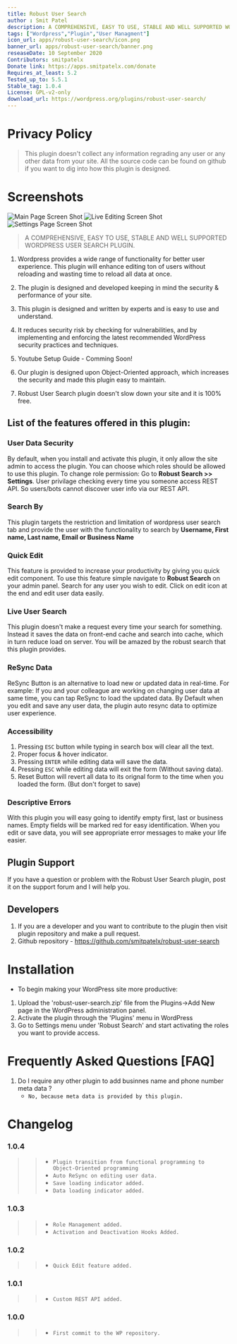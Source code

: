 ```yaml
---
title: Robust User Search
author : Smit Patel
description: A COMPREHENSIVE, EASY TO USE, STABLE AND WELL SUPPORTED WORDPRESS USER SEARCH PLUGIN.
tags: ["Wordpress","Plugin","User Managment"]
icon_url: apps/robust-user-search/icon.png
banner_url: apps/robust-user-search/banner.png
reseaseDate: 10 September 2020
Contributors: smitpatelx
Donate link: https://apps.smitpatelx.com/donate
Requires_at_least: 5.2
Tested_up_to: 5.5.1
Stable_tag: 1.0.4
License: GPL-v2-only
download_url: https://wordpress.org/plugins/robust-user-search/
---
```


# Privacy Policy

> This plugin doesn't collect any information regrading any user or any other data from your site. All the source code can be found on github if you want to dig into how this plugin is designed.

# Screenshots

 <img src="/apps/robust-user-search/main-page.png"
          class="min:h-10 min:w-10 w-auto h-24rem my-4 self-center inline-block rounded-none md:rounded-lg shadow-lg" alt="Main Page Screen Shot">
 <img src="/apps/robust-user-search/edit-component.png"
          class="min:h-10 min:w-10 w-auto h-24rem my-4 self-center inline-block rounded-none md:rounded-lg shadow-lg" alt="Live Editing Screen Shot">
 <img src="/apps/robust-user-search/settings-page.png"
          class="min:h-10 min:w-10 w-auto h-24rem my-4 self-center inline-block rounded-none md:rounded-lg shadow-lg" alt="Settings Page Screen Shot">

> A COMPREHENSIVE, EASY TO USE, STABLE AND WELL SUPPORTED WORDPRESS USER SEARCH PLUGIN.

1. Wordpress provides a wide range of functionality for better user experience. This plugin will enhance editing ton of users without reloading and wasting time to reload all data at once.

2. The plugin is designed and developed keeping in mind the security & performance of your site.

3. This plugin is designed and written by experts and is easy to use and understand.

4. It reduces security risk by checking for vulnerabilities, and by implementing and enforcing the latest recommended WordPress security practices and techniques.

5. Youtube Setup Guide - Comming Soon!

6. Our plugin is designed upon Object-Oriented approach, which increases the security and made this plugin easy to maintain.

7. Robust User Search plugin doesn't slow down your site and it is 100% free.

## List of the features offered in this plugin:

### User Data Security
By default, when you install and activate this plugin, it only allow the site admin to access the plugin. You can choose which roles should be allowed to use this plugin. To change role permission: Go to **Robust Search >> Settings**. User privilage checking every time you someone access REST API. So users/bots cannot discover user info via our REST API.

### Search By
This plugin targets the restriction and limitation of wordpress user search tab and provide the user with the functionality to search by **Username, First name, Last name, Email or Business Name**

### Quick Edit
This feature is provided to increase your productivity by giving you quick edit component. To use this feature simple navigate to **Robust Search** on your admin panel. Search for any user you wish to edit. Click on edit icon at the end and edit user data easily.

### Live User Search
This plugin doesn't make a request every time your search for something. Instead it saves the data on front-end cache and search into cache, which in turn reduce load on server. You will be amazed by the robust search that this plugin provides.

### ReSync Data
ReSync Button is an alternative to load new or updated data in real-time. For example: If you and your colleague are working on changing user data at same time, you can tap ReSync to load the updated data. By Default when you edit and save any user data, the plugin auto resync data to optimize user experience.

### Accessibility
1. Pressing `ESC` button while typing in search box will clear all the text.
2. Proper focus & hover indicator.
3. Pressing `ENTER` while editing data will save the data.
4. Pressing `ESC` while editing data will exit the form (Without saving data).
5. Reset Button will revert all data to its orignal form to the time when you loaded the form. (But don't forget to save)

### Descriptive Errors
With this plugin you will easy going to identify empty first, last or business names. Empty fields will be marked red for easy identification. When you edit or save data, you will see appropriate error messages to make your life easier.

## Plugin Support
If you have a question or problem with the Robust User Search plugin, post it on the support forum and I will help you.

## Developers
1. If you are a developer and you want to contribute to the plugin then visit plugin repository and make a pull request.
2. Github repository - https://github.com/smitpatelx/robust-user-search

# Installation

- To begin making your WordPress site more productive:

1. Upload the 'robust-user-search.zip' file from the Plugins->Add New page in the WordPress administration panel.
2. Activate the plugin through the 'Plugins' menu in WordPress
3. Go to Settings menu under 'Robust Search' and start activating the roles you want to provide access.

# Frequently Asked Questions [FAQ]

1. Do I require any other plugin to add businnes name and phone number meta data ?
    - `No, because meta data is provided by this plugin.`

# Changelog

### 1.0.4
>>- `Plugin transition from functional programming to Object-Oriented programming`
>>- `Auto ReSync on editing user data.`
>>- `Save loading indicator added.`
>>- `Data loading indicator added.`

### 1.0.3
>>- `Role Management added.`
>>- `Activation and Deactivation Hooks Added.`

### 1.0.2
>>- `Quick Edit feature added.`

### 1.0.1
>>- `Custom REST API added.`

### 1.0.0
>>- `First commit to the WP repository.`